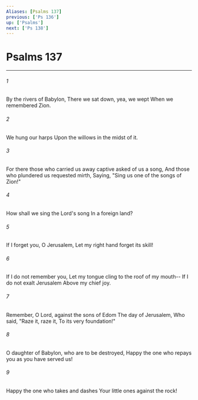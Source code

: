 ```yaml
---
Aliases: [Psalms 137]
previous: ['Ps 136']
up: ['Psalms']
next: ['Ps 138']
---
```

# Psalms 137

***


###### 1 
By the rivers of Babylon, There we sat down, yea, we wept When we remembered Zion. 

###### 2 
We hung our harps Upon the willows in the midst of it. 

###### 3 
For there those who carried us away captive asked of us a song, And those who plundered us requested mirth, Saying, "Sing us one of the songs of Zion!" 

###### 4 
How shall we sing the Lord's song In a foreign land? 

###### 5 
If I forget you, O Jerusalem, Let my right hand forget its skill! 

###### 6 
If I do not remember you, Let my tongue cling to the roof of my mouth-- If I do not exalt Jerusalem Above my chief joy. 

###### 7 
Remember, O Lord, against the sons of Edom The day of Jerusalem, Who said, "Raze it, raze it, To its very foundation!" 

###### 8 
O daughter of Babylon, who are to be destroyed, Happy the one who repays you as you have served us! 

###### 9 
Happy the one who takes and dashes Your little ones against the rock!
